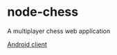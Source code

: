# node-chess
A multiplayer chess web application

[Android client](https://github.com/Dazorn96/node-chess-android)

